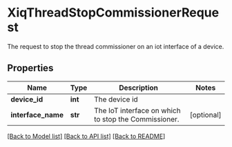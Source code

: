 # XiqThreadStopCommissionerRequest

The request to stop the thread commissioner on an iot interface of a device.
## Properties
Name | Type | Description | Notes
------------ | ------------- | ------------- | -------------
**device_id** | **int** | The device id | 
**interface_name** | **str** | The IoT interface on which to stop the Commissioner. | [optional] 

[[Back to Model list]](../README.md#documentation-for-models) [[Back to API list]](../README.md#documentation-for-api-endpoints) [[Back to README]](../README.md)


